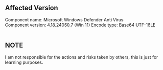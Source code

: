 ## Affected Version

<a>Component name: Microsoft Windows Defender Anti Virus</a><br>
<a>Component version: 4.18.24060.7 (Win 11)</a>
<a>Encode type: Base64 UTF-16LE</a>
<br><br>
<h2>NOTE</h2>
<a>I am not responsible for the actions and risks taken by others, this is just for learning purposes.</a>
